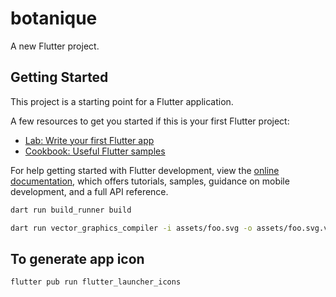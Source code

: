 # botanique

A new Flutter project.

## Getting Started

This project is a starting point for a Flutter application.

A few resources to get you started if this is your first Flutter project:

- [Lab: Write your first Flutter app](https://docs.flutter.dev/get-started/codelab)
- [Cookbook: Useful Flutter samples](https://docs.flutter.dev/cookbook)

For help getting started with Flutter development, view the
[online documentation](https://docs.flutter.dev/), which offers tutorials,
samples, guidance on mobile development, and a full API reference.

```bash
dart run build_runner build
```

```bash
dart run vector_graphics_compiler -i assets/foo.svg -o assets/foo.svg.vec
```

## To generate app icon 
```bash
flutter pub run flutter_launcher_icons
```
